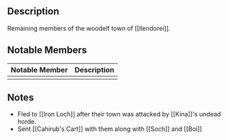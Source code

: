 ## Description
Remaining members of the woodelf town of [[Ilendorei]]. 

## Notable Members
| Notable Member | Description |
| -------------- | ----------- |
|                |             |

## Notes
* Fled to [[Iron Loch]] after their town was attacked by [[Kina]]'s undead horde.
* Sent [[Cahirub's Cart]] with them along with [[Soch]] and [[Boi]]